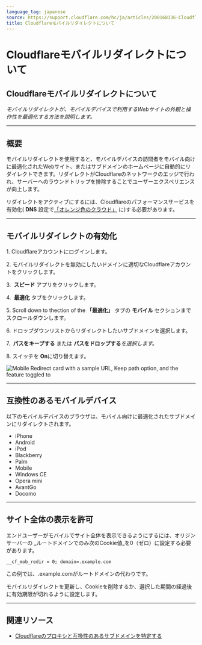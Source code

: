 ```yaml
---
language_tag: japanese
source: https://support.cloudflare.com/hc/ja/articles/200168336-Cloudflare%E3%83%A2%E3%83%90%E3%82%A4%E3%83%AB%E3%83%AA%E3%83%80%E3%82%A4%E3%83%AC%E3%82%AF%E3%83%88%E3%81%AB%E3%81%A4%E3%81%84%E3%81%A6
title: Cloudflareモバイルリダイレクトについて
---
```


# Cloudflareモバイルリダイレクトについて

## Cloudflareモバイルリダイレクトについて

_モバイルリダイレクトが、モバイルデバイスで利用するWebサイトの外観と操作性を最適化する方法を説明します。_

___

## 概要

モバイルリダイレクトを使用すると、モバイルデバイスの訪問者をモバイル向けに最適化されたWebサイト、またはサブドメインのホームページに自動的にリダイレクトできます。リダイレクトがCloudflareのネットワークのエッジで行われ、サーバーへのラウンドトリップを排除することでユーザーエクスペリエンスが向上します。

リダイレクトをアクティブにするには、Cloudflareのパフォーマンスサービスを有効化( **DNS** 設定で[「オレンジ色のクラウド」](https://support.cloudflare.com/hc/articles/200169626) に)する必要があります。

___

## モバイルリダイレクトの有効化

1\. Cloudflareアカウントにログインします。

2\. モバイルリダイレクトを無効にしたいドメインに適切なCloudflareアカウントをクリックします。

3\.  **スピード** アプリをクリックします。

4\.  **最適化** タブをクリックします。

5\. Scroll down to thection of the **「最適化」** タブの **モバイル** セクションまでスクロールダウンします。

6\. ドロップダウンリストからリダイレクトしたいサブドメインを選択します。

7\.  **パスをキープする** または **パスをドロップする**_を選択します。_

8\. スイッチを **On**に切り替えます。

![Mobile Redirect card with a sample URL, Keep path option, and the feature toggled to ](/support/static/hc-import-speed_mobileredirect_enabled.png)

___

## 互換性のあるモバイルデバイス

以下のモバイルデバイスのブラウザは、モバイル向けに最適化されたサブドメインにリダイレクトされます。

-   iPhone
-   Android
-   iPod
-   Blackberry
-   Palm
-   Mobile
-   Windows CE
-   Opera mini
-   AvantGo
-   Docomo

___

## サイト全体の表示を許可

エンドユーザーがモバイルでサイト全体を表示できるようにするには、オリジンサーバーの _ルートドメインでのみ次のCookie値_を0（ゼロ）に設定する必要があります。

`__cf_mob_redir = 0; domain=.example.com`

この例では、.example.comがルートドメインの代わりです。

モバイルリダイレクトを更新し、Cookieを削除するか、選択した期間の経過後に有効期限が切れるように設定します。

___

## 関連リソース

-   [Cloudflareのプロキシと互換性のあるサブドメインを特定する](https://support.cloudflare.com/hc/articles/200169626)
